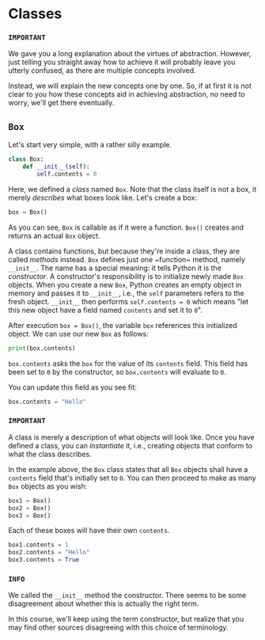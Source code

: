 # Classes

### `IMPORTANT`
We gave you a long explanation about the virtues of abstraction.
However, just telling you straight away how to achieve it will probably leave you utterly confused, as there are multiple concepts involved.

Instead, we will explain the new concepts one by one.
So, if at first it is not clear to you how these concepts aid in achieving abstraction, no need to worry, we'll get there eventually.

## `Box`

Let's start very simple, with a rather silly example.

```python
class Box:
    def __init__(self):
        self.contents = 0
```


Here, we defined a *class* named `Box`.
Note that the class itself is not a box, it merely *describes* what boxes look like.
Let's create a box:


```python
box = Box()
```


As you can see, `Box` is callable as if it were a function.
`Box()` creates and returns an actual `Box` object.

A class contains functions, but because they're inside a class, they are called *methods* instead.
`Box` defines just one ~function~ method, namely `__init__`.
The name has a special meaning: it tells Python it is the *constructor*.
A constructor's responsibility is to initialize newly made `Box` objects.
When you create a new `Box`, Python creates an empty object in memory and passes it to `__init__`, i.e., the `self` parameters refers to the fresh object.
`__init__` then performs `self.contents = 0` which means "let this new object have a field named `contents` and set it to `0`".

After execution `box = Box()`, the variable `box` references this initialized object.
We can use our new `Box` as follows:

```python
print(box.contents)
```

`box.contents` asks the `box` for the value of its `contents` field.
This field has been set to `0` by the constructor, so `box.contents` will evaluate to `0`.

You can update this field as you see fit:

```python
box.contents = "Hello"
```


### `IMPORTANT`
A class is merely a description of what objects will look like.
Once you have defined a class, you can *instantiate* it, i.e., creating objects that conform to what the class describes.

In the example above, the `Box` class states that all `Box` objects shall have a `contents` field that's initially set to `0`.
You can then proceed to make as many `Box` objects as you wish:

```python
box1 = Box()
box2 = Box()
box3 = Box()
```

Each of these boxes will have their own `contents`.

```python
box1.contents = 1
box2.contents = "Hello"
box3.contents = True
```


### `INFO`
We called the `__init__` method the constructor.
There seems to be some disagreement about whether this is actually the right term.

In this course, we'll keep using the term constructor, but realize that you may find other sources disagreeing with this choice of terminology.
